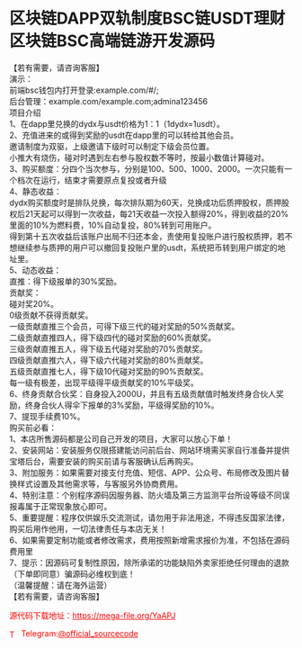 # 区块链DAPP双轨制度BSC链USDT理财区块链BSC高端链游开发源码

【若有需要，请咨询客服】<br>演示：<br>前端bsc钱包内打开登录:example.com/#/;<br>后台管理：example.com/example.com;admina123456<br>项目介绍<br>1、在dapp里兑换的dydx与usdt价格为1：1（1dydx=1usdt）。<br>2、充值进来的或得到奖励的usdt在dapp里的可以转给其他会员。<br>邀请制度为双驱，上级邀请下级时可以制定下级会员位置。<br>小推大有烧伤，碰对时遇到左右参与股权数不等时，按最小数值计算碰对。<br>3、购买额度：分四个当次参与，分别是100、500、1000、2000。一次只能有一个档次在运行，结束才需要原点复投或者升级<br>4、静态收益：<br>dydx购买额度时是排队兑换，每次排队期为60天，兑换成功后质押股权，质押股权后21天起可以得到一次收益，每21天收益一次投入额得20%，得到收益的20%里面的10%为燃料费，10%自动复投，80%转到可用账户。<br>得到第十五次收益后该账户出局不归还本金，责使用复投账户进行股权质押，若不想继续参与质押的用户可以撤回复投账户里的usdt，系统把币转到用户绑定的地址里。<br>5、动态收益：<br>直推：得下级报单的30%奖励。<br>贡献奖：<br>碰对奖20%。<br>0级贡献不获得贡献奖。<br>一级贡献直推三个会员，可得下级三代的碰对奖励的50%贡献奖。<br>二级贡献直推四人，得下级四代的碰对奖励的60%贡献奖。<br>三级贡献直推五人，得下级五代碰对奖励的70%贡献奖。<br>四级贡献直推六人，得下级六代碰对奖励的80%贡献奖。<br>五级贡献直推七人，得下级10代碰对奖励的90%贡献奖。<br>每一级有极差，出现平级得平级贡献奖的10%平级奖。<br>6、终身贡献合伙奖：自身投入2000U，并且有五级贡献值时触发终身合伙人奖励，终身合伙人得伞下报单的3%奖励，平级得奖励的10%。<br>7、提现手续费10%。<br>购买前必看：<br>1、本店所售源码都是公司自己开发的项目，大家可以放心下单！<br>2、安装网站：安装服务仅限搭建能访问前后台、网站环境需买家自行准备并提供宝塔后台，需要安装的购买前请与客服确认后再购买。<br>3、附加服务：如果需要对接支付充值、短信、APP、公众号、布局修改及图片替换样式设置及其他需求等，与客服另外协商费用。<br>4、特别注意：个别程序源码因服务器、防火墙及第三方监测平台所设等级不同误报毒属于正常现象放心即可。<br>5、重要提醒：程序仅供娱乐交流测试，请勿用于非法用途，不得违反国家法律，购买后用作他用，一切法律责任与本店无关！<br>6、如果需要定制功能或者修改需求，费用按照新增需求报价为准，不包括在源码费用里<br>7、提示：因源码可复制性原因，除所承诺的功能缺陷外卖家拒绝任何理由的退款（下单即同意）骗源码必维权到底！<br>（温馨提醒：请在海外运营）<br>【若有需要，请咨询客服】<br>


<p style="color: red;">源代码下载地址：<a href="https://mega-file.org/YaAPJ" style="color: red;">https://mega-file.org/YaAPJ</a></p><p style="color: red;"><img src="https://cdn-icons-png.flaticon.com/512/2111/2111646.png" alt="Telegram Icon" style="width: 16px; vertical-align: middle; margin-right: 5px;">Telegram:<a href="https://t.me/official_sourcecode" style="color: red;">@official_sourcecode</a></p>
